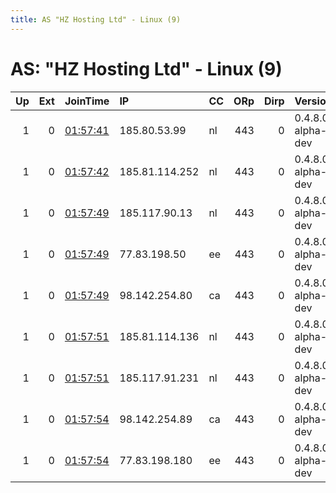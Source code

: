 ```yaml
---
title: AS "HZ Hosting Ltd" - Linux (9)
---
```


# AS: "HZ Hosting Ltd" - Linux (9)

|   Up |   Ext | JoinTime                                                                                              | IP             | CC   |   ORp |   Dirp | Version           | Contact   | Nickname   |   eFamMembers |
|-----:|------:|:------------------------------------------------------------------------------------------------------|:---------------|:-----|------:|-------:|:------------------|:----------|:-----------|--------------:|
|    1 |     0 | [01:57:41](https://nusenu.github.io/OrNetStats/w/relay/EE75DA7FB8138094E482C03764E132B1BFCD0B85.html) | 185.80.53.99   | nl   |   443 |      0 | 0.4.8.0-alpha-dev | None      | Unnamed    |             1 |
|    1 |     0 | [01:57:42](https://nusenu.github.io/OrNetStats/w/relay/067BA05875B54ED475E7CEA078653DF91BF311CF.html) | 185.81.114.252 | nl   |   443 |      0 | 0.4.8.0-alpha-dev | None      | Unnamed    |             1 |
|    1 |     0 | [01:57:49](https://nusenu.github.io/OrNetStats/w/relay/22A7C73CC56CEA7D6A5BE1E6F383E97A5E41CFD4.html) | 185.117.90.13  | nl   |   443 |      0 | 0.4.8.0-alpha-dev | None      | Unnamed    |             1 |
|    1 |     0 | [01:57:49](https://nusenu.github.io/OrNetStats/w/relay/9ED5848E911B69F35C6041967344AEBEA4A8294D.html) | 77.83.198.50   | ee   |   443 |      0 | 0.4.8.0-alpha-dev | None      | Unnamed    |             1 |
|    1 |     0 | [01:57:49](https://nusenu.github.io/OrNetStats/w/relay/E8A2A45E8CC09F63F9EB37C368FF9A8576A1AAB2.html) | 98.142.254.80  | ca   |   443 |      0 | 0.4.8.0-alpha-dev | None      | Unnamed    |             1 |
|    1 |     0 | [01:57:51](https://nusenu.github.io/OrNetStats/w/relay/911C099AFA5ED4B1D25CEAC0B0CD1B540350CEEE.html) | 185.81.114.136 | nl   |   443 |      0 | 0.4.8.0-alpha-dev | None      | Unnamed    |             1 |
|    1 |     0 | [01:57:51](https://nusenu.github.io/OrNetStats/w/relay/A0D3219B3006C3648C213D538CAD01C2F5559568.html) | 185.117.91.231 | nl   |   443 |      0 | 0.4.8.0-alpha-dev | None      | Unnamed    |             1 |
|    1 |     0 | [01:57:54](https://nusenu.github.io/OrNetStats/w/relay/11A0DEBE3738C5C440277421D1CFB38CF0A88FBB.html) | 98.142.254.89  | ca   |   443 |      0 | 0.4.8.0-alpha-dev | None      | Unnamed    |             1 |
|    1 |     0 | [01:57:54](https://nusenu.github.io/OrNetStats/w/relay/588BDFC4A0E36F3FEC3C9ED0AD9EDCEE7F52CAEA.html) | 77.83.198.180  | ee   |   443 |      0 | 0.4.8.0-alpha-dev | None      | Unnamed    |             1 |
